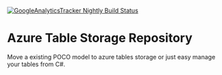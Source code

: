 [![GoogleAnalyticsTracker Nightly Build Status](https://www.myget.org/BuildSource/Badge/s-innovations?identifier=9a096e83-315f-4708-97b4-74fad929edac)](https://www.myget.org/gallery/googleanalyticstracker)

Azure Table Storage Repository
======================================

Move a existing POCO model to azure tables storage or just easy manage your tables from C#. 

